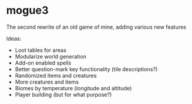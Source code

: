 # mogue3
The second rewrite of an old game of mine, adding various new features

Ideas:

* Loot tables for areas
* Modularize world generation
* Add-on enabled spells
* Better question-mark key functionality (tile descriptions?)
* Randomized items and creatures
* More creatures and items
* Biomes by temperature (longitude and altitude)
* Player building (but for what purpose?)
